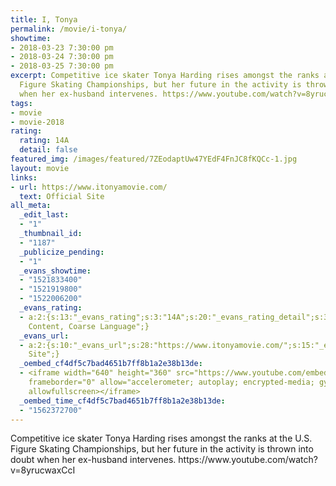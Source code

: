 ```yaml
---
title: I, Tonya
permalink: /movie/i-tonya/
showtime:
- 2018-03-23 7:30:00 pm
- 2018-03-24 7:30:00 pm
- 2018-03-25 7:30:00 pm
excerpt: Competitive ice skater Tonya Harding rises amongst the ranks at the U.S.
  Figure Skating Championships, but her future in the activity is thrown into doubt
  when her ex-husband intervenes. https://www.youtube.com/watch?v=8yrucwaxCcI
tags:
- movie
- movie-2018
rating:
  rating: 14A
  detail: false
featured_img: /images/featured/7ZEodaptUw47YEdF4FnJC8fKQCc-1.jpg
layout: movie
links:
- url: https://www.itonyamovie.com/
  text: Official Site
all_meta:
  _edit_last:
  - "1"
  _thumbnail_id:
  - "1187"
  _publicize_pending:
  - "1"
  _evans_showtime:
  - "1521833400"
  - "1521919800"
  - "1522006200"
  _evans_rating:
  - a:2:{s:13:"_evans_rating";s:3:"14A";s:20:"_evans_rating_detail";s:35:"Disturbing
    Content, Coarse Language";}
  _evans_url:
  - a:2:{s:10:"_evans_url";s:28:"https://www.itonyamovie.com/";s:15:"_evans_url_name";s:13:"Official
    Site";}
  _oembed_cf4df5c7bad4651b7ff8b1a2e38b13de:
  - <iframe width="640" height="360" src="https://www.youtube.com/embed/8yrucwaxCcI?feature=oembed"
    frameborder="0" allow="accelerometer; autoplay; encrypted-media; gyroscope; picture-in-picture"
    allowfullscreen></iframe>
  _oembed_time_cf4df5c7bad4651b7ff8b1a2e38b13de:
  - "1562372700"
---
```


<div class="overview" dir="auto">Competitive ice skater Tonya Harding rises amongst the ranks at the U.S. Figure Skating Championships, but her future in the activity is thrown into doubt when her ex-husband intervenes. https://www.youtube.com/watch?v=8yrucwaxCcI </div>